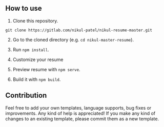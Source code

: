 ## How to use

1. Clone this repository.
```
git clone https://gitlab.com/nikul-patel/nikul-resume-master.git
```

2. Go to the cloned directory (e.g. `cd nikul-master-resume`).

3. Run `npm install`.

4. Customize your resume

5. Preview resume with `npm serve`.

6. Build it with `npm build`.

## Contribution
Feel free to add your own templates, language supports, bug fixes or improvements. Any kind of help is appreciated! If you make any kind of changes to an existing template, please commit them as a new template.



